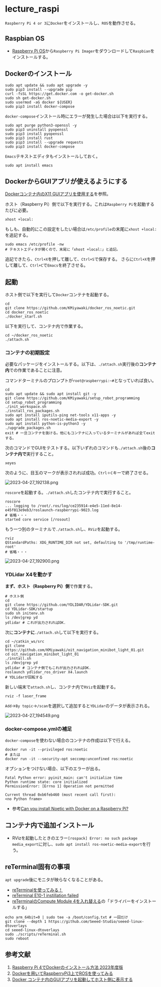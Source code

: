 # lecture_raspi

`Raspberry Pi 4 or 3`に`Docker`をインストールし、`ROS`を動作させる。

## Raspbian OS

- [Raspberry Pi OS](https://www.raspberrypi.com/software/)から`Raspberry Pi Imager`をダウンロードして`Raspbian`をインストールする。

## Dockerのインストール

```shell
sudo apt update && sudo apt upgrade -y
sudo pip3 install --upgrade pip
curl -fsSL https://get.docker.com -o get-docker.sh
sudo sh get-docker.sh
sudo usermod -aG docker ${USER}
sudo pip3 install docker-compose
```

`docker-compose`インストール時にエラーが発生した場合は以下を実行する。

```shell
sudo apt purge python3-openssl -y
sudo pip3 uninstall pyopenssl
sudo pip3 install pyopenssl
sudo pip3 install rust
sudo pip3 install --upgrade requests
sudo pip3 install docker-compose
```

`Emacs`テキストエディタもインストールしておく。

```shell
sudo apt install emacs
```

## DockerからGUIアプリが使えるようにする

[Dockerコンテナ内のX11 GUIアプリを使用する](https://qiita.com/nobrin/items/59b9b645e5595365c4ac)を参照。

ホスト（Raspberry Pi）側で以下を実行する。これは`Raspberry Pi`を起動するたびに必要。

```shell
xhost +local:
```

もしも、自動的にこの設定をしたい場合は`/etc/profile`の末尾に`xhost +local:`を追記する。

```text
sudo emacs /etc/profile -nw
# テキストエディタが開くので、末尾に「xhost +local:」と追記。
```

追記できたら、`Ctrl+X`を押して離して、`Ctrl+S`で保存する。
さらに`Ctrl+X`を押して離して、`Ctrl+C`で`Emacs`を終了させる。

## 起動

ホスト側で以下を実行して`Docker`コンテナを起動する。

```shell
cd 
git clone https://github.com/KMiyawaki/docker_ros_noetic.git
cd docker_ros_noetic
./docker_start.sh
```

以下を実行して、コンテナ内で作業する。

```shell
cd ~/docker_ros_noetic
./attach.sh
```

### コンテナの初期設定

必要なパッケージをインストールする。以下は、`./attach.sh`実行後の**コンテナ内**での作業であることに注意。

コマンドターミナルのプロンプトが`root@raspberrypi:~#`となっていれば良い。

```shell
cd
sudo apt update && sudo apt install git -y
git clone https://github.com/KMiyawaki/setup_robot_programming
cd setup_robot_programming
./init_workspace.sh
./install_ros_packages.sh
sudo apt install iputils-ping net-tools x11-apps -y
sudo apt install ros-noetic-media-export -y
sudo apt install python-is-python3 -y
./upgrade_packages.sh
exit # 一旦コンテナを抜ける。他にもコンテナに入っているターミナルがあれば全てexitする。
```

次のコマンドでGUIをテストする。以下いずれのコマンドも`./attach.sh`後の**コンテナ内で**実行すること。

```shell
xeyes
```

次のように、目玉のマークが表示されれば成功。`Ctrl＋C`キーで終了させる。

![2023-04-27_192138.png](./images/2023-04-27_192138.png)

`roscore`を起動する。`./attach.sh`したコンテナ内で実行すること。

```shell
roscore
... logging to /root/.ros/log/ce235914-e4e5-11ed-8e14-e45f013e9eb3/roslaunch-raspberrypi-9023.log
# 省略・・・
started core service [/rosout]
```

もう一つ別のターミナルで`./attach.sh`し、`RViz`を起動する。

```shell
rviz
QStandardPaths: XDG_RUNTIME_DIR not set, defaulting to '/tmp/runtime-root'
# 省略・・・
```

![2023-04-27_192900.png](./images/2023-04-27_192900.png)

### YDLidar X4を動かす

**まず、ホスト（Raspberry Pi）側**で作業する。

```shell
# ホスト側
cd 
git clone https://github.com/YDLIDAR/YDLidar-SDK.git
cd YDLidar-SDK/startup
sudo sh initenv.sh
ls /dev|grep yd
ydlidar # これが出力されればOK.
```

次に**コンテナに**`./attach.sh`して以下を実行する。

```shell
cd ~/catkin_ws/src
git clone https://github.com/KMiyawaki/oit_navigation_minibot_light_01.git
cd oit_navigation_minibot_light_01
./install.sh
ls /dev|grep yd
ydlidar # コンテナ側でもこれが出力されればOK.
roslaunch ydlidar_ros_driver X4.launch
# YDLidarが回転する
```

新しい端末で`attach.sh`し、コンテナ内で`RViz`を起動する。

```shell
rviz -f laser_frame
```

`Add`->`By topic`->`/scan`を選択して追加すると`YDLidar`のデータが表示される。

![2023-04-27_194549.png](./images/2023-04-27_194549.png)

### docker-compose.ymlの補足

`docker-compose`を使わない場合のコンテナの作成は以下で行える。

```shell
docker run -it --privileged ros:noetic
# または
docker run -it --security-opt seccomp:unconfined ros:noetic
```

オプションをつけない場合、以下のエラーが出る。

```shell
Fatal Python error: pyinit_main: can't initialize time
Python runtime state: core initialized
PermissionError: [Errno 1] Operation not permitted

Current thread 0xb6feb460 (most recent call first):
<no Python frame>
```

- 参考[Can you install Noetic with Docker on a Raspberry Pi?](https://answers.ros.org/question/359069/can-you-install-noetic-with-docker-on-a-raspberry-pi/)

## コンテナ内で追加インストール

- RVizを起動したときのエラー`[rospack] Error: no such package media_export`に対し、`sudo apt install ros-noetic-media-export`を行う。

## reTerminal固有の事項

`apt upgrade`後にモニタが映らなくなることがある。

- [reTerminalを使ってみる！](https://pocketgriffon.hatenablog.com/entry/2022/03/13/010200)
- [reTerminal E10-1 instillation failed](https://forum.seeedstudio.com/t/reterminal-e10-1-instillation-failed/270468/3)
- [reTerminalのCompute Module 4を入れ替える](https://lab.seeed.co.jp/entry/2021/07/13/120000)の「ドライバーをインストールする」

```shell
echo arm_64bit=0 | sudo tee -a /boot/config.txt # 一回だけ
git clone --depth 1 https://github.com/Seeed-Studio/seeed-linux-dtoverlays
cd seeed-linux-dtoverlays
sudo ./scripts/reTerminal.sh
sudo reboot
```

## 参考文献

1. [Raspberry Pi 4でDockerのインストール方法 2023年度版](https://raspida.com/rpi4-docker-install)
2. [Dockerを用いてRaspberryPi3上でROSを使ってみる](https://qiita.com/Spritaro/items/92e504023c2653595e79)
3. [Docker コンテナ内のGUIアプリを起動してホスト側に表示する](https://zukucode.com/2019/07/docker-gui-show.html)
